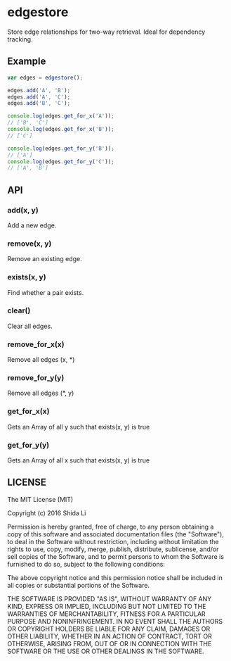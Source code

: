edgestore
===========

Store edge relationships for two-way retrieval. Ideal for dependency tracking.

Example
---
```javascript
var edges = edgestore();

edges.add('A', 'B');
edges.add('A', 'C');
edges.add('B', 'C');

console.log(edges.get_for_x('A'));
// ['B', 'C']
console.log(edges.get_for_x('B'));
// ['C']

console.log(edges.get_for_y('B'));
// ['A']
console.log(edges.get_for_y('C'));
// ['A', 'B']
```

API
---

### add(x, y)

Add a new edge.

### remove(x, y)

Remove an existing edge.

### exists(x, y)

Find whether a pair exists.

### clear()

Clear all edges.

### remove_for_x(x)

Remove all edges (x, \*)

### remove_for_y(y)

Remove all edges (\*, y)

### get_for_x(x)

Gets an Array of all y such that exists(x, y) is true

### get_for_y(y)

Gets an Array of all x such that exists(x, y) is true

LICENSE
-------

The MIT License (MIT)

Copyright (c) 2016 Shida Li

Permission is hereby granted, free of charge, to any person obtaining a copy of this software and associated documentation files (the "Software"), to deal in the Software without restriction, including without limitation the rights to use, copy, modify, merge, publish, distribute, sublicense, and/or sell copies of the Software, and to permit persons to whom the Software is furnished to do so, subject to the following conditions:

The above copyright notice and this permission notice shall be included in all copies or substantial portions of the Software.

THE SOFTWARE IS PROVIDED "AS IS", WITHOUT WARRANTY OF ANY KIND, EXPRESS OR IMPLIED, INCLUDING BUT NOT LIMITED TO THE WARRANTIES OF MERCHANTABILITY, FITNESS FOR A PARTICULAR PURPOSE AND NONINFRINGEMENT. IN NO EVENT SHALL THE AUTHORS OR COPYRIGHT HOLDERS BE LIABLE FOR ANY CLAIM, DAMAGES OR OTHER LIABILITY, WHETHER IN AN ACTION OF CONTRACT, TORT OR OTHERWISE, ARISING FROM, OUT OF OR IN CONNECTION WITH THE SOFTWARE OR THE USE OR OTHER DEALINGS IN THE SOFTWARE.

